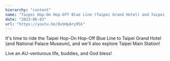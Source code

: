 ```yaml
---
hierarchy: "content"
name: "Taipei Hop-On Hop-Off Blue Line (Taipei Grand Hotel) and Taipei Main Station"
date: "2023-06-03"
url: "https://youtu.be/8vbHpAry95k"
---
```


It's time to ride the Taipei Hop-On Hop-Off Blue Line to Taipei Grand Hotel (and National Palace Museum), and we'll also explore Taipei Main Station!

Live an AU-venturous life, buddies, and God bless!